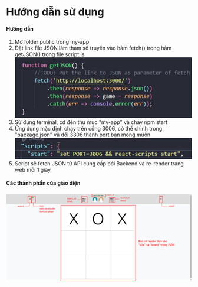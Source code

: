 # Hướng dẫn sử dụng


<h4>Hướng dẫn</h4>
<ol>
<li>Mở folder public trong my-app</li>
<li>Đặt link file JSON làm tham số truyền vào hàm fetch() trong hàm getJSON() trong file script.js</li>
<img src="resources/jsonguide.png"></img>
<li>Sử dụng terminal, cd đến thư mục "my-app" và chạy npm start </li>
<li>Ứng dụng mặc định chạy trên cổng 3006, có thể chỉnh trong "package.json" và đổi 3306 thành port bạn mong muốn</li>
<img src="resources/port.png"></img>
<li>Script sẽ fetch JSON từ API cung cấp bới Backend và re-render trang web mỗi 1 giây</li>
</ol>

<h4>Các thành phần của giao diện</h4>
<img src="resources/guide.png"></img>

